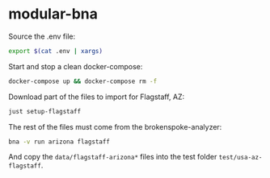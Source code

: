 # modular-bna

Source the .env file:

```bash
export $(cat .env | xargs)
```

Start and stop a clean docker-compose:

```bash
docker-compose up && docker-compose rm -f
```

Download part of the files to import for Flagstaff, AZ:

```bash
just setup-flagstaff
```

The rest of the files must come from the brokenspoke-analyzer:

```bash
bna -v run arizona flagstaff
```

And copy the `data/flagstaff-arizona*` files into the test folder
`test/usa-az-flagstaff`.
